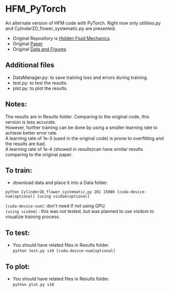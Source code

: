 # HFM_PyTorch
An alternate version of HFM code with PyTorch. 
Right now only utilities.py and Cylinder2D_flower_systematic.py are presented.

- Original Repository is [Hidden Fluid Mechanics](https://github.com/maziarraissi/HFM).
- Original [Paper](https://science.sciencemag.org/content/367/6481/1026.abstract)
- Original [Data and Figures](https://bit.ly/2NRB65U)

## Additional files
- DataManager.py: to save training loss and errors during training.
- test.py: to test the results. 
- plot.py: to plot the results.

## Notes: 
The results are in Results folder. Comparing to the original code, this version is less accurate.    
However, further training can be done by using a smaller learning rate to achieve better error rate.   
A learning rate of 1e-3 (used in the original code) is prone to overfitting and the results are bad.    
A learning rate of 1e-4 (showed in results)can have similar results comparing to the original paper.   

## To train:
- download data and place it into a Data folder.

```python Cylinder2D_flower_systematic.py 201 15000 [cuda-device-num|optional] [using visdom|optional]```

```[cuda-device-num]```: don't need if not using GPU.   
```[using visdom]``` : this was not tested, but was planned to use visdom to visualize training process.   
## To test:
- You should have related files in Results folder.   
```python test.py v10 [cuda-device-num|optional]```

## To plot: 
- You should have related files in Results folder.   
```python plot.py v10```
